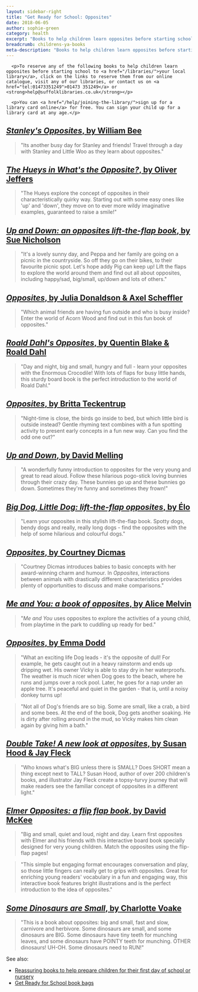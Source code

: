 ```yaml
---
layout: sidebar-right
title: "Get Ready for School: Opposites"
date: 2018-06-05
author: sophie-green
category: health
excerpt: "Books to help children learn opposites before starting school."
breadcrumb: childrens-ya-books
meta-description: "Books to help children learn opposites before starting school."
---
```


<div class="{% include /c/generic-panel.html %}">

      <p>To reserve any of the following books to help children learn opposites before starting school to <a href="/libraries/">your local library</a>, click on the links to reserve them from our online catalogue, visit any of our libraries, or contact us on <a href="tel:01473351249">01473 351249</a> or <strong>help@suffolklibraries.co.uk</strong></p>

      <p>You can <a href="/help/joining-the-library/">sign up for a library card online</a> for free. You can sign your child up for a library card at any age.</p>

</div>

## [<cite>Stanley's Opposites</cite>, by William Bee](https://suffolk.spydus.co.uk/cgi-bin/spydus.exe/ENQ/OPAC/BIBENQ?BRN=2181791)

> "Its another busy day for Stanley and friends! Travel through a day with Stanley and Little Woo as they learn about opposites."

## [<cite>The Hueys in What's the Opposite?</cite>, by Oliver Jeffers](https://suffolk.spydus.co.uk/cgi-bin/spydus.exe/ENQ/OPAC/BIBENQ?BRN=1785064)

> "The Hueys explore the concept of opposites in their characteristically quirky way. Starting out with some easy ones like 'up' and 'down', they move on to ever more wildy imaginative examples, guaranteed to raise a smile!"

## [<cite>Up and Down: an opposites lift-the-flap book</cite>, by Sue Nicholson](https://suffolk.spydus.co.uk/cgi-bin/spydus.exe/ENQ/OPAC/BIBENQ?BRN=2620621)

> "It's a lovely sunny day, and Peppa and her family are going on a picnic in the countryside. So off they go on their bikes, to their favourite picnic spot. Let's hope addy Pig can keep up! Lift the flaps to explore the world around them and find out all about opposites, including happy/sad, big/small, up/down and lots of others."

## [<cite>Opposites</cite>, by Julia Donaldson & Axel Scheffler](https://suffolk.spydus.co.uk/cgi-bin/spydus.exe/ENQ/OPAC/BIBENQ?BRN=2491662)

> "Which animal friends are having fun outside and who is busy inside? Enter the world of Acorn Wood and find out in this fun book of opposites."

## [<cite>Roald Dahl's Opposites</cite>, by Quentin Blake & Roald Dahl](https://suffolk.spydus.co.uk/cgi-bin/spydus.exe/ENQ/OPAC/BIBENQ?BRN=2388523)

> "Day and night, big and small, hungry and full - learn your opposites with the Enormous Crocodile! With lots of flaps for busy little hands, this sturdy board book is the perfect introduction to the world of Roald Dahl."

## [<cite>Opposites</cite>, by Britta Teckentrup](https://suffolk.spydus.co.uk/cgi-bin/spydus.exe/ENQ/OPAC/BIBENQ?BRN=2199781)

> "Night-time is close, the birds go inside to bed, but which little bird is outside instead? Gentle rhyming text combines with a fun spotting activity to present early concepts in a fun new way. Can you find the odd one out?"

## [<cite>Up and Down</cite>, by David Melling](https://suffolk.spydus.co.uk/cgi-bin/spydus.exe/ENQ/OPAC/BIBENQ?BRN=2333533)

> "A wonderfully funny introduction to opposites for the very young and great to read aloud. Follow these hilarious pogo-stick loving bunnies through their crazy day. These bunnies go up and these bunnies go down. Sometimes they're funny and sometimes they frown!"

## [<cite>Big Dog, Little Dog: lift-the-flap opposites</cite>, by Élo](https://suffolk.spydus.co.uk/cgi-bin/spydus.exe/ENQ/OPAC/BIBENQ?BRN=2334276)

> "Learn your opposites in this stylish lift-the-flap book. Spotty dogs, bendy dogs and really, really long dogs - find the opposites with the help of some hilarious and colourful dogs."

## [<cite>Opposites</cite>, by Courtney Dicmas](https://suffolk.spydus.co.uk/cgi-bin/spydus.exe/ENQ/OPAC/BIBENQ?BRN=2164871)

> "Courtney Dicmas introduces babies to basic concepts with her award-winning charm and humour. In <cite>Opposites</cite>, interactions between animals with drastically different characteristics provides plenty of opportunities to discuss and make comparisons."

## [<cite>Me and You: a book of opposites</cite>, by Alice Melvin](https://suffolk.spydus.co.uk/cgi-bin/spydus.exe/ENQ/OPAC/BIBENQ?BRN=2344227)

> "<cite>Me and You</cite> uses opposites to explore the activities of a young child, from playtime in the park to cuddling up ready for bed."

## [<cite>Opposites</cite>, by Emma Dodd](https://suffolk.spydus.co.uk/cgi-bin/spydus.exe/ENQ/OPAC/BIBENQ?BRN=2178115)

> "What an exciting life Dog leads - it's the opposite of dull! For example, he gets caught out in a heavy rainstorm and ends up dripping wet. His owner Vicky is able to stay dry in her waterproofs. The weather is much nicer when Dog goes to the beach, where he runs and jumps over a rock pool. Later, he goes for a nap under an apple tree. It's peaceful and quiet in the garden - that is, until a noisy donkey turns up!

> "Not all of Dog's friends are so big. Some are small, like a crab, a bird and some bees. At the end of the book, Dog gets another soaking. He is dirty after rolling around in the mud, so Vicky makes him clean again by giving him a bath."

## [<cite>Double Take! A new look at opposites</cite>, by Susan Hood & Jay Fleck](https://suffolk.spydus.co.uk/cgi-bin/spydus.exe/ENQ/OPAC/BIBENQ?BRN=2168876)

> "Who knows what's BIG unless there is SMALL? Does SHORT mean a thing except next to TALL? Susan Hood, author of over 200 children's books, and illustrator Jay Fleck create a topsy-turvy journey that will make readers see the familiar concept of opposites in a different light."

## [<cite>Elmer Opposites: a flip flap book</cite>, by David McKee](https://suffolk.spydus.co.uk/cgi-bin/spydus.exe/ENQ/OPAC/BIBENQ?BRN=2537807)

> "Big and small, quiet and loud, night and day. Learn first opposites with Elmer and his friends with this interactive board book specially designed for very young children. Match the opposites using the flip-flap pages!

> "This simple but engaging format encourages conversation and play, so those little fingers can really get to grips with opposites. Great for enriching young readers' vocabulary in a fun and engaging way, this interactive book features bright illustrations and is the perfect introduction to the idea of opposites."

## [<cite>Some Dinosaurs are Small</cite>, by Charlotte Voake](https://suffolk.spydus.co.uk/cgi-bin/spydus.exe/ENQ/OPAC/BIBENQ?BRN=2672667)

> "This is a book about opposites: big and small, fast and slow, carnivore and herbivore. Some dinosaurs are small, and some dinosaurs are BIG. Some dinosaurs have tiny teeth for munching leaves, and some dinosaurs have POINTY teeth for munching. OTHER dinosaurs! UH-OH. Some dinosaurs need to RUN!"

See also:
* [Reassuring books to help prepare children for their first day of school or nursery](/parents-carers-and-children/parenting-advice-books-to-help-with-raising-a-family/child-family-problems/starting-school-or-nursery/)
* [Get Ready for School book bags](/parents-carers-and-children/bookstart-storytime-resources/)
